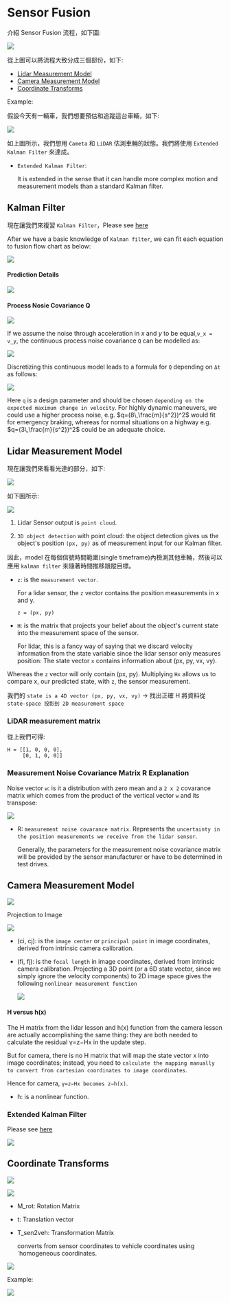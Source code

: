 # Sensor Fusion

介紹 Sensor Fusion 流程，如下圖:

![](images/sensor_fusion_flow.png)

從上圖可以將流程大致分成三個部份，如下:

- [Lidar Measurement Model](#lidar-measurement-model)
- [Camera Measurement Model](#camera-measurement-model)
- [Coordinate Transforms](#coordinate-transforms)

Example:

假設今天有一輛車，我們想要預估和追蹤這台車輛，如下:

![](images/example.png)

如上圖所示，我們想用 `Cameta` 和 `LiDAR` 估測車輛的狀態。我們將使用 `Extended Kalman Filter` 來達成。

- `Extended Kalman Filter`:

    It is extended in the sense that it can handle more complex motion and measurement models than a standard Kalman filter.

## Kalman Filter

現在讓我們來複習 `Kalman Filter`，Please see [here](https://github.com/kaka-lin/autonomous-driving-notes/blob/master/Sensor%20Fusion%20and%20Tracking/Kalman%20Filters/kalman_filters.md)

After we have a basic knowledge of `Kalman filter`, we can fit each equation to fusion flow chart as below:

![](images/sensor_fusion_flow_2.png)

#### Prediction Details

![](images/prediction-details.png)

#### Process Nosie Covariance Q

![](images/process-noise-covariance-q.png)

If we assume the noise through acceleration in *x* and *y* to be equal,`ν_x = ν_y`, the continuous process noise covariance `Q` can be modelled as:

![](images/process-noise-covariance-q-2.png)

Discretizing this continuous model leads to a formula for `Q` depending on `Δt` as follows:

![](images/process-noise-covariance-q-3.png)

Here `q` is a design parameter and should be chosen `depending on the expected maximum change in velocity`. For highly dynamic maneuvers, we could use a higher process noise, e.g. $q=(8\,\frac{m}{s^2})^2$ would fit for emergency braking, whereas for normal situations on a highway e.g. $q=(3\,\frac{m}{s^2})^2$ could be an adequate choice.

## Lidar Measurement Model

現在讓我們來看看光達的部分，如下:

![](images/lidar-measurement-model.png)

如下圖所示:

![](images/lidar-measurement-model-2.png)

1. Lidar Sensor output is `point cloud`.

2. `3D object detection` with point cloud: the object detection gives us the object's position `(px, py)` as of measurement input for our Kalman filter.

因此，model 在每個信號時間範圍(single timeframe)內檢測其他車輛，然後可以應用 `kalman filter` 來隨著時間推移跟蹤目標。

- `z`: is the `measurement vector`.

    For a lidar sensor, the `z` vector contains the position measurements in x and y.

    ```
    z = (px, py)
    ```

- `H`: is the matrix that projects your belief about the object's current state into the measurement space of the sensor.

    For lidar, this is a fancy way of saying that we discard velocity information from the state variable since the lidar sensor only measures position: The state vector `x` contains information about (px, py, vx, vy).

Whereas the `z` vector will only contain (px, py). Multiplying `Hx` allows us to compare x, our predicted state, with `z`, the sensor measurement.

我們的 `state is a 4D vector (px, py, vx, vy)` -> 找出正確 H 將資料從 `state-space 投影到 2D measurement space`

### LiDAR measurement matrix

從上我們可得:

```
H = [[1, 0, 0, 0],
     [0, 1, 0, 0]]
```

### Measurement Noise Covariance Matrix R Explanation

Noise vector `w`: is it a distribution with zero mean and a `2 x 2` covarance matrix which comes from the product of the vertical vector `w` and its transpose:

![](images/measurement-noise-covariance-r.png)

- R: `measurement noise covarance matrix`. Represents the `uncertainty in the position measurements we receive from the lidar sensor`.

    Generally, the parameters for the measurement noise covariance matrix will be provided by the sensor manufacturer or have to be determined in test drives.

## Camera Measurement Model

![](images/camera-measurement-model.png)

Projection to Image

![](images/projection-to-image.png)

- (ci, cj): is the `image center` or `principal point` in image coordinates, derived from intrinsic camera calibration.

- (fi, fj): is the `focal length` in image coordinates, derived from intrinsic camera calibration.
Projecting a 3D point (or a 6D state vector, since we simply ignore the velocity components) to 2D image space gives the following `nonlinear measurement function`

    ![](images/nonlinear-measurement-function.png)

#### H versus h(x)

The H matrix from the lidar lesson and h(x) function from the camera lesson are actually accomplishing the same thing: they are both needed to calculate the residual γ=z−Hx in the update step.

But for camera, there is no H matrix that will map the state vector x into image coordinates; instead, you need to `calculate the mapping manually to convert from cartesian coordinates to image coordinates`.

Hence for camera, `γ=z−Hx becomes z−h(x)`.
- h: is a nonlinear function.

### Extended Kalman Filter

Please see [here](https://github.com/kaka-lin/autonomous-driving-notes/blob/master/Sensor%20Fusion%20and%20Tracking/Kalman%20Filters/extended_kalman_filters.md)

![](images/ekf-fusion-flow.png)

## Coordinate Transforms

![](images/coordinate-transforms.png)


![](images/coordinate-transforms-2.png)

- M_rot: Rotation Matrix
- t: Translation vector
- T_sen2veh: Transformation Matrix

    converts from sensor coordinates to vehicle coordinates using `homogeneous coordinates.

![](images/transformation-matrix.png)

Example:

![](images/coordinate-transforms-3.png)
